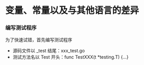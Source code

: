 # 变量、常量以及与其他语言的差异

### 编写测试程序
为了快速试错，首先编写测试程序  
* 源码⽂件以 _test 结尾：xxx_test.go
* 测试⽅法名以 Test 开头：func TestXXX(t *testing.T) {…} 